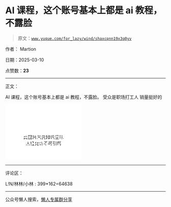 # AI 课程，这个账号基本上都是 ai 教程，不露脸

> 原文：[`www.yuque.com/for_lazy/wind/shaxcpnn19x3q0yv`](https://www.yuque.com/for_lazy/wind/shaxcpnn19x3q0yv)

作者： Martion

日期：2025-03-10

点赞数：**23**

* * *

正文：

AI 课程，这个账号基本上都是 ai 教程，不露脸。 受众是职场打工人 销量挺好的

![](img/dfb3b5d850f72c02bb1d2ebfd39722ed.png "None")

* * *

评论区：

L!N/林林/小林 : 399*162=64638

* * *

公众号懒人搜索，[懒人专属群分享](https://lazybook.fun/#/blog/group)